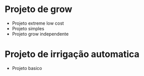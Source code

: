 
# Projeto de grow
- Projeto extreme low cost
- Projeto simples
- Projeto grow independente
<!-- - Projeto growroom
- Projeto LargaEscala -->

# Projeto de irrigação automatica
- Projeto basico
<!-- - Projeto fertirrigação simples
- Projeto fertirrigação growroom -->

